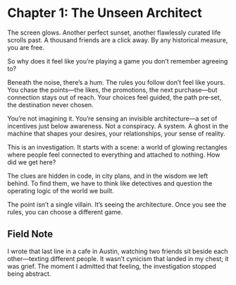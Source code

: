 # Chapter 1: The Unseen Architect

The screen glows. Another perfect sunset, another flawlessly curated life scrolls past. A thousand friends are a click away. By any historical measure, you are free.

So why does it feel like you’re playing a game you don’t remember agreeing to?

Beneath the noise, there’s a hum. The rules you follow don’t feel like yours. You chase the points—the likes, the promotions, the next purchase—but connection stays out of reach. Your choices feel guided, the path pre‑set, the destination never chosen.

You’re not imagining it. You’re sensing an invisible architecture—a set of incentives just below awareness. Not a conspiracy. A system. A ghost in the machine that shapes your desires, your relationships, your sense of reality.

This is an investigation. It starts with a scene: a world of glowing rectangles where people feel connected to everything and attached to nothing. How did we get here?

The clues are hidden in code, in city plans, and in the wisdom we left behind. To find them, we have to think like detectives and question the operating logic of the world we built.

The point isn’t a single villain. It’s seeing the architecture. Once you see the rules, you can choose a different game.

## Field Note
I wrote that last line in a cafe in Austin, watching two friends sit beside each other—texting different people. It wasn’t cynicism that landed in my chest; it was grief. The moment I admitted that feeling, the investigation stopped being abstract.
